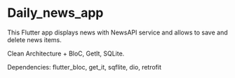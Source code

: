 # Daily_news_app

This Flutter app displays news with NewsAPI service and allows to save and delete news items.

<p>Clean Architecture + BloC, GetIt, SQLite.</p>
<p>Dependencies: flutter_bloc, get_it, sqflite, dio, retrofit</p>
